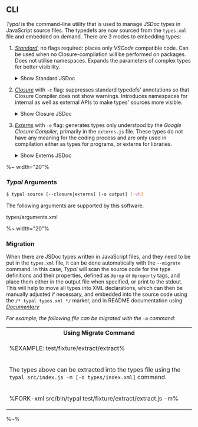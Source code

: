 ## CLI

_Typal_ is the command-line utility that is used to manage _JSDoc_ types in JavaScript source files. The typedefs are now sourced from the `types.xml` file and embedded on demand. There are 3 modes to embedding types:

1. [*Standard*](t), no flags required: places only _VSCode_ compatible code. Can be used when no Closure-compilation will be performed on packages. Does not utilise namespaces. Expands the parameters of complex types for better visibility.
    <details>
    <summary>Show Standard JSDoc</summary>
    <table><tr/><tr><td>

    %FORK-js depack/bin/typal example/cli/standard.js -o -%
    </tr></td></table>
    </details>
1. [*Closure*](t) with `-c` flag: suppresses standard typedefs' annotations so that Closure Compiler does not show warnings. Introduces namespaces for internal as well as external APIs to make types' sources more visible.
    <details>
    <summary>Show Closure JSDoc</summary>
    <table><tr/><tr><td>

    %FORK-js depack/bin/typal example/cli/closure.js -c -o -%
    </tr></td></table>
    </details>
1. [*Externs*](t) with `-e` flag: generates types only understood by the _Google Closure Compiler_, primarily in the `externs.js` file. These types do not have any meaning for the coding process and are only used in compilation either as types for programs, or externs for libraries.
    <details>
    <summary>Show Externs JSDoc</summary>
    <table><tr/><tr><td>

    %FORK-js depack/bin/typal example/cli/externs.js -e -o -%
    </tr></td></table>
    </details>

%~ width="20"%

### _Typal_ Arguments

```sh
$ typal source [--closure|externs] [-o output] [-vh]
```

The following arguments are supported by this software.

<argufy>types/arguments.xml</argufy>

%~ width="20"%

### Migration

When there are JSDoc types written in JavaScript files, and they need to be put in the `types.xml` file, it can be done automatically with the `--migrate` command. In this case, _Typal_ will scan the source code for the type definitions and their properties, defined as `@prop` or `@property` tags, and place them either in the output file when specified, or print to the stdout. This will help to move all types into XML declarations, which can then be manually adjusted if necessary, and embedded into the source code using the `/* typal types.xml */` marker, and in README documentation using [_Documentary_](https://artdecocode.com/documentary/)

_For example, the following file can be migrated with the `-m` command:_

<table>
<tr><th>Using Migrate Command</th></tr>
<tr><td>

%EXAMPLE: test/fixture/extract/extract%
</td></tr>
<tr><td>

The types above can be extracted into the types file using the `typal src/index.js -m [-o types/index.xml]` command.
</td></tr>
<tr><td>

%FORK-xml src/bin/typal test/fixture/extract/extract.js -m%
</td></tr>
</table>

%~%